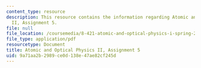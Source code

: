 ```yaml
---
content_type: resource
description: This resource contains the information regarding Atomic and Optical Physics
  II, Assignment 5.
file: null
file_location: /coursemedia/8-421-atomic-and-optical-physics-i-spring-2014/9a71aa2b2989ce0d138e47ae82cf245d_MIT8_421S14_homeWork5.pdf
file_type: application/pdf
resourcetype: Document
title: Atomic and Optical Physics II, Assignment 5
uid: 9a71aa2b-2989-ce0d-138e-47ae82cf245d
---
```

